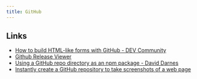 ```yaml
---
title: GitHub
---
```


## Links

- [How to build HTML-like forms with GitHub - DEV Community](https://dev.to/github/how-to-build-google-like-forms-with-github-3ig2)
- [Github Release Viewer](https://hanadigital.github.io/grev/)
- [Using a GitHub repo directory as an npm package - David Darnes](https://darn.es/github-directory-as-npm-package/)
- [Instantly create a GitHub repository to take screenshots of a web page](https://simonwillison.net/2022/Mar/14/shot-scraper-template/)